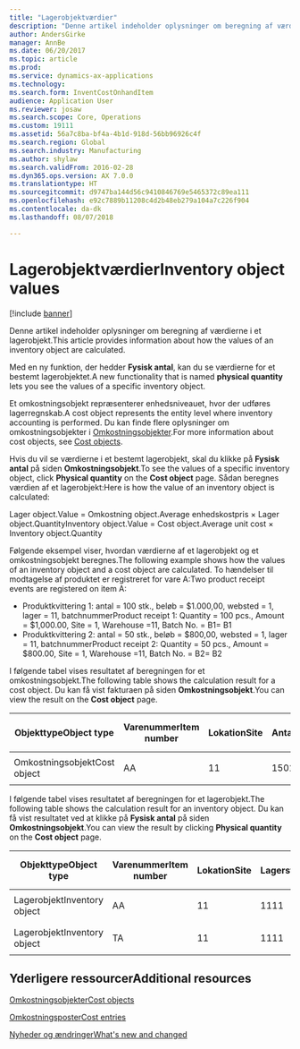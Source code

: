 ```yaml
---
title: "Lagerobjektværdier"
description: "Denne artikel indeholder oplysninger om beregning af værdierne i et lagerobjekt."
author: AndersGirke
manager: AnnBe
ms.date: 06/20/2017
ms.topic: article
ms.prod: 
ms.service: dynamics-ax-applications
ms.technology: 
ms.search.form: InventCostOnhandItem
audience: Application User
ms.reviewer: josaw
ms.search.scope: Core, Operations
ms.custom: 19111
ms.assetid: 56a7c8ba-bf4a-4b1d-918d-56bb96926c4f
ms.search.region: Global
ms.search.industry: Manufacturing
ms.author: shylaw
ms.search.validFrom: 2016-02-28
ms.dyn365.ops.version: AX 7.0.0
ms.translationtype: HT
ms.sourcegitcommit: d9747ba144d56c9410846769e5465372c89ea111
ms.openlocfilehash: e92c7889b11208c4d2b48eb279a104a7c226f904
ms.contentlocale: da-dk
ms.lasthandoff: 08/07/2018

---
```


# <a name="inventory-object-values"></a><span data-ttu-id="08932-103">Lagerobjektværdier</span><span class="sxs-lookup"><span data-stu-id="08932-103">Inventory object values</span></span>

[!include [banner](../includes/banner.md)]

<span data-ttu-id="08932-104">Denne artikel indeholder oplysninger om beregning af værdierne i et lagerobjekt.</span><span class="sxs-lookup"><span data-stu-id="08932-104">This article provides information about how the values of an inventory object are calculated.</span></span> 

<span data-ttu-id="08932-105">Med en ny funktion, der hedder **Fysisk antal**, kan du se værdierne for et bestemt lagerobjektet.</span><span class="sxs-lookup"><span data-stu-id="08932-105">A new functionality that is named **physical quantity** lets you see the values of a specific inventory object.</span></span> 

<span data-ttu-id="08932-106">Et omkostningsobjekt repræsenterer enhedsniveauet, hvor der udføres lagerregnskab.</span><span class="sxs-lookup"><span data-stu-id="08932-106">A cost object represents the entity level where inventory accounting is performed.</span></span> <span data-ttu-id="08932-107">Du kan finde flere oplysninger om omkostningsobjekter i [Omkostningsobjekter](cost-object.md).</span><span class="sxs-lookup"><span data-stu-id="08932-107">For more information about cost objects, see [Cost objects](cost-object.md).</span></span> 

<span data-ttu-id="08932-108">Hvis du vil se værdierne i et bestemt lagerobjekt, skal du klikke på **Fysisk antal** på siden **Omkostningsobjekt**.</span><span class="sxs-lookup"><span data-stu-id="08932-108">To see the values of a specific inventory object, click **Physical quantity** on the **Cost object** page.</span></span> <span data-ttu-id="08932-109">Sådan beregnes værdien af et lagerobjekt:</span><span class="sxs-lookup"><span data-stu-id="08932-109">Here is how the value of an inventory object is calculated:</span></span> 

<span data-ttu-id="08932-110">Lager object.Value = Omkostning object.Average enhedskostpris × Lager object.Quantity</span><span class="sxs-lookup"><span data-stu-id="08932-110">Inventory object.Value = Cost object.Average unit cost × Inventory object.Quantity</span></span> 

<span data-ttu-id="08932-111">Følgende eksempel viser, hvordan værdierne af et lagerobjekt og et omkostningsobjekt beregnes.</span><span class="sxs-lookup"><span data-stu-id="08932-111">The following example shows how the values of an inventory object and a cost object are calculated.</span></span> <span data-ttu-id="08932-112">To hændelser til modtagelse af produktet er registreret for vare A:</span><span class="sxs-lookup"><span data-stu-id="08932-112">Two product receipt events are registered on item A:</span></span>

-   <span data-ttu-id="08932-113">Produktkvittering 1: antal = 100 stk., beløb = $1.000,00, websted = 1, lager = 11, batchnummer</span><span class="sxs-lookup"><span data-stu-id="08932-113">Product receipt 1: Quantity = 100 pcs., Amount = $1,000.00, Site = 1, Warehouse =11, Batch No.</span></span> <span data-ttu-id="08932-114">= B1</span><span class="sxs-lookup"><span data-stu-id="08932-114">= B1</span></span>
-   <span data-ttu-id="08932-115">Produktkvittering 2: antal = 50 stk., beløb = $800,00, websted = 1, lager = 11, batchnummer</span><span class="sxs-lookup"><span data-stu-id="08932-115">Product receipt 2: Quantity = 50 pcs., Amount = $800.00, Site = 1, Warehouse =11, Batch No.</span></span> <span data-ttu-id="08932-116">= B2</span><span class="sxs-lookup"><span data-stu-id="08932-116">= B2</span></span>

<span data-ttu-id="08932-117">I følgende tabel vises resultatet af beregningen for et omkostningsobjekt.</span><span class="sxs-lookup"><span data-stu-id="08932-117">The following table shows the calculation result for a cost object.</span></span> <span data-ttu-id="08932-118">Du kan få vist fakturaen på siden **Omkostningsobjekt**.</span><span class="sxs-lookup"><span data-stu-id="08932-118">You can view the result on the **Cost object** page.</span></span>

<table style="width:100%;">
<colgroup>
<col width="14%" />
<col width="14%" />
<col width="14%" />
<col width="14%" />
<col width="14%" />
<col width="14%" />
<col width="14%" />
</colgroup>
<thead>
<tr class="header">
<th><span data-ttu-id="08932-119">Objekttype</span><span class="sxs-lookup"><span data-stu-id="08932-119">Object type</span></span></th>
<th><span data-ttu-id="08932-120">Varenummer</span><span class="sxs-lookup"><span data-stu-id="08932-120">Item number</span></span></th>
<th><span data-ttu-id="08932-121">Lokation</span><span class="sxs-lookup"><span data-stu-id="08932-121">Site</span></span></th>
<th><span data-ttu-id="08932-122">Antal</span><span class="sxs-lookup"><span data-stu-id="08932-122">Quantity</span></span></th>
<th><span data-ttu-id="08932-123">Lagerenhed</span><span class="sxs-lookup"><span data-stu-id="08932-123">Inventory unit</span></span></th>
<th><span data-ttu-id="08932-124">Værdi</span><span class="sxs-lookup"><span data-stu-id="08932-124">Value</span></span></th>
<th><span data-ttu-id="08932-125">Gennemsnitlig enhedskostpris</span><span class="sxs-lookup"><span data-stu-id="08932-125">Average unit cost</span></span></th>
</tr>
</thead>
<tbody>
<tr class="odd">
<td><span data-ttu-id="08932-126">Omkostningsobjekt</span><span class="sxs-lookup"><span data-stu-id="08932-126">Cost object</span></span></td>
<td><span data-ttu-id="08932-127">A</span><span class="sxs-lookup"><span data-stu-id="08932-127">A</span></span></td>
<td><span data-ttu-id="08932-128">1</span><span class="sxs-lookup"><span data-stu-id="08932-128">1</span></span></td>
<td><span data-ttu-id="08932-129">150</span><span class="sxs-lookup"><span data-stu-id="08932-129">150</span></span></td>
<td><span data-ttu-id="08932-130">Styk</span><span class="sxs-lookup"><span data-stu-id="08932-130">Pcs.</span></span></td>
<td><p><span data-ttu-id="08932-131">$1800,00</span><span class="sxs-lookup"><span data-stu-id="08932-131">$1800.00</span></span></p></td>
<td><p><span data-ttu-id="08932-132">$12,00</span><span class="sxs-lookup"><span data-stu-id="08932-132">$12.00</span></span></p></td>
</tr>
</tbody>
</table>

<span data-ttu-id="08932-133">I følgende tabel vises resultatet af beregningen for et lagerobjekt.</span><span class="sxs-lookup"><span data-stu-id="08932-133">The following table shows the calculation result for an inventory object.</span></span> <span data-ttu-id="08932-134">Du kan få vist resultatet ved at klikke på **Fysisk antal** på siden **Omkostningsobjekt**.</span><span class="sxs-lookup"><span data-stu-id="08932-134">You can view the result by clicking **Physical quantity** on the **Cost object** page.</span></span>

<table style="width:100%;">
<colgroup>
<col width="11%" />
<col width="11%" />
<col width="11%" />
<col width="11%" />
<col width="11%" />
<col width="11%" />
<col width="11%" />
<col width="11%" />
<col width="11%" />
</colgroup>
<thead>
<tr class="header">
<th><span data-ttu-id="08932-135">Objekttype</span><span class="sxs-lookup"><span data-stu-id="08932-135">Object type</span></span></th>
<th><span data-ttu-id="08932-136">Varenummer</span><span class="sxs-lookup"><span data-stu-id="08932-136">Item number</span></span></th>
<th><span data-ttu-id="08932-137">Lokation</span><span class="sxs-lookup"><span data-stu-id="08932-137">Site</span></span></th>
<th><span data-ttu-id="08932-138">Lagersted</span><span class="sxs-lookup"><span data-stu-id="08932-138">Warehouse</span></span></th>
<th><span data-ttu-id="08932-139">Batch nr.</span><span class="sxs-lookup"><span data-stu-id="08932-139">Batch No.</span></span></th>
<th><span data-ttu-id="08932-140">Antal</span><span class="sxs-lookup"><span data-stu-id="08932-140">Quantity</span></span></th>
<th><span data-ttu-id="08932-141">Lagerenhed</span><span class="sxs-lookup"><span data-stu-id="08932-141">Inventory unit</span></span></th>
<th><span data-ttu-id="08932-142">Værdi</span><span class="sxs-lookup"><span data-stu-id="08932-142">Value</span></span></th>
<th><span data-ttu-id="08932-143">Gennemsnitlig enhedskostpris</span><span class="sxs-lookup"><span data-stu-id="08932-143">Average unit cost</span></span></th>
</tr>
</thead>
<tbody>
<tr class="odd">
<td><span data-ttu-id="08932-144">Lagerobjekt</span><span class="sxs-lookup"><span data-stu-id="08932-144">Inventory object</span></span></td>
<td><span data-ttu-id="08932-145">A</span><span class="sxs-lookup"><span data-stu-id="08932-145">A</span></span></td>
<td><span data-ttu-id="08932-146">1</span><span class="sxs-lookup"><span data-stu-id="08932-146">1</span></span></td>
<td><span data-ttu-id="08932-147">11</span><span class="sxs-lookup"><span data-stu-id="08932-147">11</span></span></td>
<td><span data-ttu-id="08932-148">B1</span><span class="sxs-lookup"><span data-stu-id="08932-148">B1</span></span></td>
<td><span data-ttu-id="08932-149">100</span><span class="sxs-lookup"><span data-stu-id="08932-149">100</span></span></td>
<td><span data-ttu-id="08932-150">Styk</span><span class="sxs-lookup"><span data-stu-id="08932-150">Pcs.</span></span></td>
<td><p><span data-ttu-id="08932-151">$1200,00</span><span class="sxs-lookup"><span data-stu-id="08932-151">$1200.00</span></span></p></td>
<td><p><span data-ttu-id="08932-152">$12,00</span><span class="sxs-lookup"><span data-stu-id="08932-152">$12.00</span></span></p></td>
</tr>
<tr class="even">
<td><span data-ttu-id="08932-153">Lagerobjekt</span><span class="sxs-lookup"><span data-stu-id="08932-153">Inventory object</span></span></td>
<td><span data-ttu-id="08932-154">T</span><span class="sxs-lookup"><span data-stu-id="08932-154">A</span></span></td>
<td><span data-ttu-id="08932-155">1</span><span class="sxs-lookup"><span data-stu-id="08932-155">1</span></span></td>
<td><span data-ttu-id="08932-156">11</span><span class="sxs-lookup"><span data-stu-id="08932-156">11</span></span></td>
<td><span data-ttu-id="08932-157">B2</span><span class="sxs-lookup"><span data-stu-id="08932-157">B2</span></span></td>
<td><span data-ttu-id="08932-158">50</span><span class="sxs-lookup"><span data-stu-id="08932-158">50</span></span></td>
<td><span data-ttu-id="08932-159">Styk</span><span class="sxs-lookup"><span data-stu-id="08932-159">Pcs.</span></span></td>
<td><p><span data-ttu-id="08932-160">$600,00</span><span class="sxs-lookup"><span data-stu-id="08932-160">$600.00</span></span></p></td>
<td><p><span data-ttu-id="08932-161">$12,00</span><span class="sxs-lookup"><span data-stu-id="08932-161">$12.00</span></span></p></td>
</tr>
</tbody>
</table>



<a name="additional-resources"></a><span data-ttu-id="08932-162">Yderligere ressourcer</span><span class="sxs-lookup"><span data-stu-id="08932-162">Additional resources</span></span>
--------

[<span data-ttu-id="08932-163">Omkostningsobjekter</span><span class="sxs-lookup"><span data-stu-id="08932-163">Cost objects</span></span>](cost-object.md)

[<span data-ttu-id="08932-164">Omkostningsposter</span><span class="sxs-lookup"><span data-stu-id="08932-164">Cost entries</span></span>](cost-entries.md)

[<span data-ttu-id="08932-165">Nyheder og ændringer</span><span class="sxs-lookup"><span data-stu-id="08932-165">What's new and changed</span></span>](../../fin-and-ops/get-started/whats-new-changed.md)




